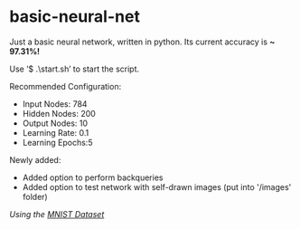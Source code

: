 # basic-neural-net

Just a basic neural network, written in python.
Its current accuracy is **~ 97.31%!**

Use
  ’$ .\start.sh’
to start the script.

Recommended Configuration:
  - Input Nodes:    784
  - Hidden Nodes:   200
  - Output Nodes:   10
  - Learning Rate:  0.1
  - Learning Epochs:5


Newly added:
  - Added option to perform backqueries
  - Added option to test network with self-drawn images (put into '/images' folder)


*Using the [MNIST Dataset](http://yann.lecun.com/exdb/mnist/)*
